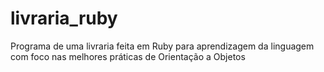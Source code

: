 # livraria_ruby
Programa de uma livraria feita em Ruby para aprendizagem da linguagem com foco nas melhores práticas de Orientação a Objetos
